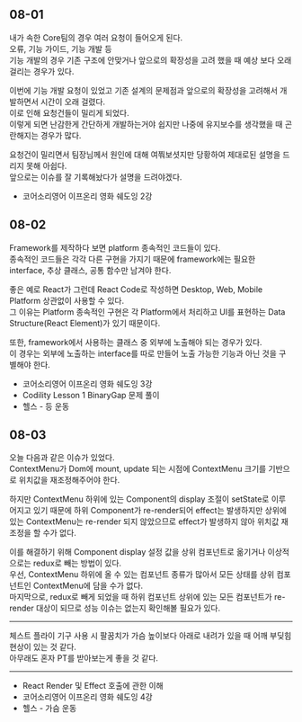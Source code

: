 ## 08-01

내가 속한 Core팀의 경우 여러 요청이 들어오게 된다.  
오류, 기능 가이드, 기능 개발 등  
기능 개발의 경우 기존 구조에 안맞거나 앞으로의 확장성을 고려 했을 때 예상 보다 오래 걸리는 경우가 있다.

이번에 기능 개발 요청이 있었고 기존 설계의 문제점과 앞으로의 확장성을 고려해서 개발하면서 시간이 오래 걸렸다.  
이로 인해 요청건들이 밀리게 되었다.  
이렇게 되면 난감한게 간단하게 개발하는거야 쉽지만 나중에 유지보수를 생각했을 때 곤란해지는 경우가 많다.

요청건이 밀리면서 팀장님께서 원인에 대해 여쭤보셧지만 당황하여 제대로된 설명을 드리지 못해 아쉽다.  
앞으로는 이슈를 잘 기록해놨다가 설명을 드려야겠다.

- 코어소리영어 이프온리 영화 쉐도잉 2강

## 08-02

Framework를 제작하다 보면 platform 종속적인 코드들이 있다.  
종속적인 코드들은 각각 다른 구현을 가지기 때문에 framework에는 필요한 interface, 추상 클래스, 공통 함수만 남겨야 한다.

좋은 예로 React가 그런데 React Code로 작성하면 Desktop, Web, Mobile Platform 상관없이 사용할 수 있다.  
그 이유는 Platform 종속적인 구현은 각 Platform에서 처리하고 UI를 표현하는 Data Structure(React Element)가 있기 때문이다.

또한, framework에서 사용하는 클래스 중 외부에 노출해야 되는 경우가 있다.  
이 경우는 외부에 노출하는 interface를 따로 만들어 노출 가능한 기능과 아닌 것을 구별해야 한다.

- 코어소리영어 이프온리 영화 쉐도잉 3강
- Codility Lesson 1 BinaryGap 문제 풀이
- 헬스 - 등 운동

## 08-03

오늘 다음과 같은 이슈가 있었다.  
ContextMenu가 Dom에 mount, update 되는 시점에 ContextMenu 크기를 기반으로 위치값을 재조정해주어야 한다.

하지만 ContextMenu 하위에 있는 Component의 display 조절이 setState로 이루어지고 있기 때문에
하위 Component가 re-render되어 effect는 발생하지만 상위에 있는 ContextMenu는 re-render 되지 않았으므로 effect가 발생하지 않아 위치값 재조정을 할 수가 없다.

이를 해결하기 위해 Component display 설정 값을 상위 컴포넌트로 옮기거나 이상적으로는 redux로 빼는 방법이 있다.  
우선, ContextMenu 하위에 올 수 있는 컴포넌트 종류가 많아서 모든 상태를 상위 컴포넌트인 ContextMenu에 담을 수가 없다.  
마지막으로, redux로 빼게 되었을 때 하위 컴포넌트 상위에 있는 모든 컴포넌트가 re-render 대상이 되므로 성능 이슈는 없는지 확인해볼 필요가 있다.

---

체스트 플라이 기구 사용 시 팔꿈치가 가슴 높이보다 아래로 내려가 있을 때 어깨 부딪힘 현상이 있는 것 같다.  
아무래도 혼자 PT를 받아보는게 좋을 것 같다.

---

- React Render 및 Effect 호출에 관한 이해
- 코어소리영어 이프온리 영화 쉐도잉 4강
- 헬스 - 가슴 운동
